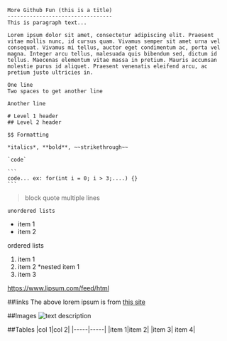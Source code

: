     More Github Fun (this is a title)
    ---------------------------------
    This is paragraph text...
    
    Lorem ipsum dolor sit amet, consectetur adipiscing elit. Praesent vitae mollis nunc, id cursus quam. Vivamus semper sit amet urna vel consequat. Vivamus mi tellus, auctor eget condimentum ac, porta vel magna. Integer arcu tellus, malesuada quis bibendum sed, dictum id tellus. Maecenas elementum vitae massa in pretium. Mauris accumsan molestie purus id aliquet. Praesent venenatis eleifend arcu, ac pretium justo ultricies in.
    
    One line  
    Two spaces to get another line
    
    Another line
    
    # Level 1 header
    ## Level 2 header
    
    $$ Formatting
    
    *italics*, **bold**, ~~strikethrough~~
    
    `code`
    
    ```
    code... ex: for(int i = 0; i > 3;....) {}
    ```
    
   >block quote
   >multiple lines

    unordered lists
   * item 1
   * item 2
   
   ordered lists
   1. item 1
   1. item 2
        *nested item 1
   1. item 3
   
   https://www.lipsum.com/feed/html
   
   ##links
   The above lorem ipsum is from [this site](https://www.lipsum.com/feed/html)
   
   ##Images
   ![text description](https://mcdwayne-dca059d1.cdn.sitedistrict.com/wp-content/uploads/2018/05/I-love-markdown-syntax-language.png?fsum=28bbcf7c9e94)
   
   ##Tables
   |col 1|col 2|
   |-----|-----|
   |item 1|item 2|
   |item 3| item 4|
   

    
    